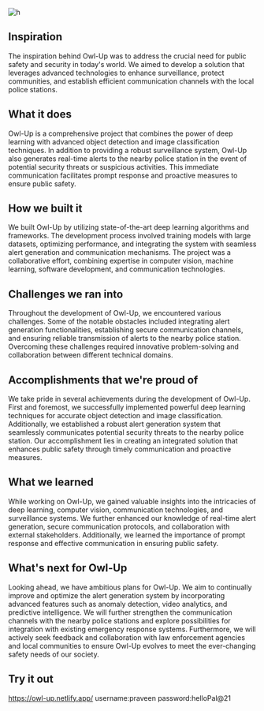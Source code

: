 ![h](https://github.com/navanee-2003/OwlUp/assets/115069346/930a2950-0b64-4f0c-b738-2ceb25c14a72)

## Inspiration
The inspiration behind Owl-Up was to address the crucial need for public safety and security in today's world. We aimed to develop a solution that leverages advanced technologies to enhance surveillance, protect communities, and establish efficient communication channels with the local police stations.

## What it does
Owl-Up is a comprehensive project that combines the power of deep learning with advanced object detection and image classification techniques. In addition to providing a robust surveillance system, Owl-Up also generates real-time alerts to the nearby police station in the event of potential security threats or suspicious activities. This immediate communication facilitates prompt response and proactive measures to ensure public safety.

## How we built it
We built Owl-Up by utilizing state-of-the-art deep learning algorithms and frameworks. The development process involved training models with large datasets, optimizing performance, and integrating the system with seamless alert generation and communication mechanisms. The project was a collaborative effort, combining expertise in computer vision, machine learning, software development, and communication technologies.

## Challenges we ran into
Throughout the development of Owl-Up, we encountered various challenges. Some of the notable obstacles included integrating alert generation functionalities, establishing secure communication channels, and ensuring reliable transmission of alerts to the nearby police station. Overcoming these challenges required innovative problem-solving and collaboration between different technical domains.

## Accomplishments that we're proud of
We take pride in several achievements during the development of Owl-Up. First and foremost, we successfully implemented powerful deep learning techniques for accurate object detection and image classification. Additionally, we established a robust alert generation system that seamlessly communicates potential security threats to the nearby police station. Our accomplishment lies in creating an integrated solution that enhances public safety through timely communication and proactive measures.

## What we learned
While working on Owl-Up, we gained valuable insights into the intricacies of deep learning, computer vision, communication technologies, and surveillance systems. We further enhanced our knowledge of real-time alert generation, secure communication protocols, and collaboration with external stakeholders. Additionally, we learned the importance of prompt response and effective communication in ensuring public safety.

## What's next for Owl-Up
Looking ahead, we have ambitious plans for Owl-Up. We aim to continually improve and optimize the alert generation system by incorporating advanced features such as anomaly detection, video analytics, and predictive intelligence. We will further strengthen the communication channels with the nearby police stations and explore possibilities for integration with existing emergency response systems. Furthermore, we will actively seek feedback and collaboration with law enforcement agencies and local communities to ensure Owl-Up evolves to meet the ever-changing safety needs of our society.

## Try it out
https://owl-up.netlify.app/ 
username:praveen 
password:helloPal@21 
